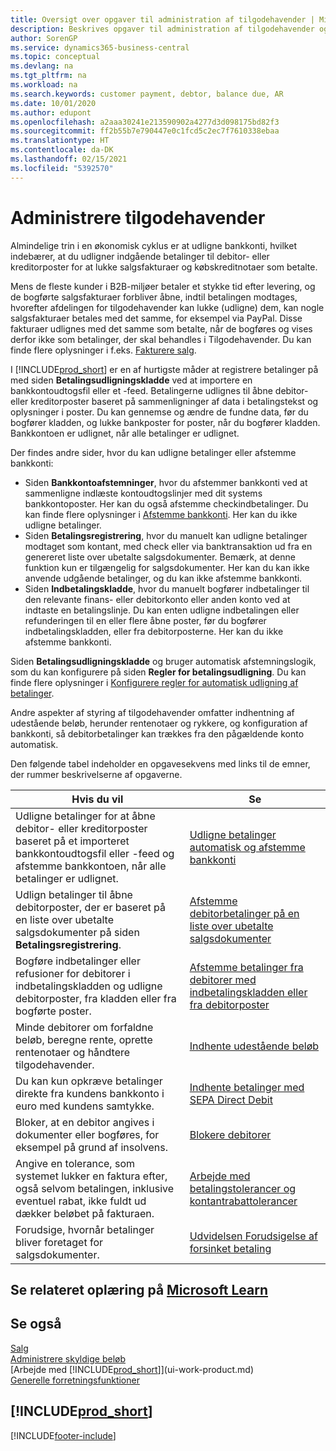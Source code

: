 ```yaml
---
title: Oversigt over opgaver til administration af tilgodehavender | Microsoft Docs
description: Beskrives opgaver til administration af tilgodehavender og udligning af betalinger til debitor- eller kreditorposter.
author: SorenGP
ms.service: dynamics365-business-central
ms.topic: conceptual
ms.devlang: na
ms.tgt_pltfrm: na
ms.workload: na
ms.search.keywords: customer payment, debtor, balance due, AR
ms.date: 10/01/2020
ms.author: edupont
ms.openlocfilehash: a2aaa30241e213590902a4277d3d098175bd82f3
ms.sourcegitcommit: ff2b55b7e790447e0c1fcd5c2ec7f7610338ebaa
ms.translationtype: HT
ms.contentlocale: da-DK
ms.lasthandoff: 02/15/2021
ms.locfileid: "5392570"
---
```

# <a name="managing-receivables"></a>Administrere tilgodehavender

Almindelige trin i en økonomisk cyklus er at udligne bankkonti, hvilket indebærer, at du udligner indgående betalinger til debitor- eller kreditorposter for at lukke salgsfakturaer og købskreditnotaer som betalte.

Mens de fleste kunder i B2B-miljøer betaler et stykke tid efter levering, og de bogførte salgsfakturaer forbliver åbne, indtil betalingen modtages, hvorefter afdelingen for tilgodehavender kan lukke (udligne) dem, kan nogle salgsfakturaer betales med det samme, for eksempel via PayPal. Disse fakturaer udlignes med det samme som betalte, når de bogføres og vises derfor ikke som betalinger, der skal behandles i Tilgodehavender. Du kan finde flere oplysninger i f.eks. [Fakturere salg](sales-how-invoice-sales.md).  

I [!INCLUDE[prod_short](includes/prod_short.md)] er en af hurtigste måder at registrere betalinger på med siden **Betalingsudligningskladde** ved at importere en bankkontoudtogsfil eller et -feed. Betalingerne udlignes til åbne debitor- eller kreditorposter baseret på sammenligninger af data i betalingstekst og oplysninger i poster. Du kan gennemse og ændre de fundne data, før du bogfører kladden, og lukke bankposter for poster, når du bogfører kladden. Bankkontoen er udlignet, når alle betalinger er udlignet.

Der findes andre sider, hvor du kan udligne betalinger eller afstemme bankkonti:

* Siden **Bankkontoafstemninger**, hvor du afstemmer bankkonti ved at sammenligne indlæste kontoudtogslinjer med dit systems bankkontoposter. Her kan du også afstemme checkindbetalinger. Du kan finde flere oplysninger i [Afstemme bankkonti](bank-how-reconcile-bank-accounts-separately.md). Her kan du ikke udligne betalinger.
* Siden **Betalingsregistrering**, hvor du manuelt kan udligne betalinger modtaget som kontant, med check eller via banktransaktion ud fra en genereret liste over ubetalte salgsdokumenter. Bemærk, at denne funktion kun er tilgængelig for salgsdokumenter. Her kan du kan ikke anvende udgående betalinger, og du kan ikke afstemme bankkonti.
* Siden **Indbetalingskladde**, hvor du manuelt bogfører indbetalinger til den relevante finans- eller debitorkonto eller anden konto ved at indtaste en betalingslinje. Du kan enten udligne indbetalingen eller refunderingen til en eller flere åbne poster, før du bogfører indbetalingskladden, eller fra debitorposterne. Her kan du ikke afstemme bankkonti.

Siden **Betalingsudligningskladde** og bruger automatisk afstemningslogik, som du kan konfigurere på siden **Regler for betalingsudligning**. Du kan finde flere oplysninger i [Konfigurere regler for automatisk udligning af betalinger](receivables-how-set-up-payment-application-rules.md).  

Andre aspekter af styring af tilgodehavender omfatter indhentning af udestående beløb, herunder rentenotaer og rykkere, og konfiguration af bankkonti, så debitorbetalinger kan trækkes fra den pågældende konto automatisk.

Den følgende tabel indeholder en opgavesekvens med links til de emner, der rummer beskrivelserne af opgaverne.  

| Hvis du vil | Se |
| --- | --- |
| Udligne betalinger for at åbne debitor- eller kreditorposter baseret på et importeret bankkontoudtogsfil eller -feed og afstemme bankkontoen, når alle betalinger er udlignet. |[Udligne betalinger automatisk og afstemme bankkonti](receivables-apply-payments-auto-reconcile-bank-accounts.md) |
| Udlign betalinger til åbne debitorposter, der er baseret på en liste over ubetalte salgsdokumenter på siden **Betalingsregistrering**. |[Afstemme debitorbetalinger på en liste over ubetalte salgsdokumenter](receivables-how-reconcile-customer-payments-list-unpaid-sales-documents.md) |
| Bogføre indbetalinger eller refusioner for debitorer i indbetalingskladden og udligne debitorposter, fra kladden eller fra bogførte poster. |[Afstemme betalinger fra debitorer med indbetalingskladden eller fra debitorposter](receivables-how-apply-sales-transactions-manually.md) |
| Minde debitorer om forfaldne beløb, beregne rente, oprette rentenotaer og håndtere tilgodehavender. |[Indhente udestående beløb](receivables-collect-outstanding-balances.md) |
|Du kan kun opkræve betalinger direkte fra kundens bankkonto i euro med kundens samtykke.|[Indhente betalinger med SEPA Direct Debit](finance-collect-payments-with-sepa-direct-debit.md)|
|Bloker, at en debitor angives i dokumenter eller bogføres, for eksempel på grund af insolvens.|[Blokere debitorer](receivables-how-block-customers.md)|
|Angive en tolerance, som systemet lukker en faktura efter, også selvom betalingen, inklusive eventuel rabat, ikke fuldt ud dækker beløbet på fakturaen.|[Arbejde med betalingstolerancer og kontantrabattolerancer](finance-payment-tolerance-and-payment-discount-tolerance.md)|
| Forudsige, hvornår betalinger bliver foretaget for salgsdokumenter. | [Udvidelsen Forudsigelse af forsinket betaling](ui-extensions-late-payment-prediction.md) |

## <a name="see-related-training-at-microsoft-learn"></a>Se relateret oplæring på [Microsoft Learn](/learn/paths/process-customer-vendor-payments-dynamics-365-business-central/)

## <a name="see-also"></a>Se også
[Salg](sales-manage-sales.md)  
[Administrere skyldige beløb](payables-manage-payables.md)  
[Arbejde med [!INCLUDE[prod_short](includes/prod_short.md)]](ui-work-product.md)  
[Generelle forretningsfunktioner](ui-across-business-areas.md)

## [!INCLUDE[prod_short](includes/free_trial_md.md)]  


[!INCLUDE[footer-include](includes/footer-banner.md)]